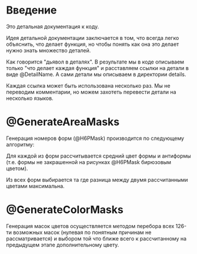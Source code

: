 # Введение
Это детальная документация к коду.

Идея детальной документации заключается в том, что всегда
легко объяснить, что делает функция, но чтобы понять как
она это делает нужно знать множество деталей.

Как говорится "дьявол в деталях". В результате мы в коде
описываем только "что делает каждая функция" и расставляем
ссылки на детали в виде @DetailName. А сами детали мы
описываем в директории details.

Каждая ссылка может быть использована несколько раз.
Мы не переводим комментарии, но можем захотеть перевести
детали на несколько языков.

# @GenerateAreaMasks
Генерация номеров форм (@H6PMask) производится по
следующему алгоритму:

Для каждой из форм рассчитывается средний цвет формы
и антиформы (т.е. формы не закрашенной на рисунках
@H6PMask бирюзовым цветом).

Из всех форм выбирается та где разница между двумя
рассчитанными цветами максимальна.

# @GenerateColorMasks
Генерация масок цветов осуществляется методом
перебора всех 126-ти возможных масок (нулевая
по понятным причинам не рассматривается) и выбором
той что ближе всего к рассчитанному на предыдущем
этапе дополнительному цвету.
